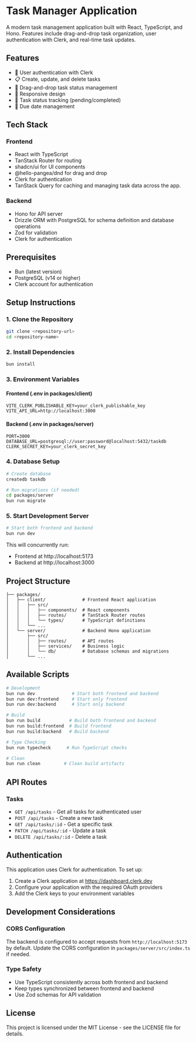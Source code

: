 # Task Manager Application

A modern task management application built with React, TypeScript, and Hono. Features include drag-and-drop task organization, user authentication with Clerk, and real-time task updates.

## Features

- 🔐 User authentication with Clerk
- 📋 Create, update, and delete tasks
- 🔄 Drag-and-drop task status management
- 📱 Responsive design
- 🎯 Task status tracking (pending/completed)
- 📅 Due date management

## Tech Stack

### Frontend
- React with TypeScript
- TanStack Router for routing
- shadcn/ui for UI components
- @hello-pangea/dnd for drag and drop
- Clerk for authentication
- TanStack Query for caching and managing task data across the app.

### Backend
- Hono for API server
- Drizzle ORM with PostgreSQL for schema definition and database operations
- Zod for validation
- Clerk for authentication

## Prerequisites

- Bun (latest version)
- PostgreSQL (v14 or higher)
- Clerk account for authentication

## Setup Instructions

### 1. Clone the Repository

```bash
git clone <repository-url>
cd <repository-name>
```

### 2. Install Dependencies

```bash
bun install
```

### 3. Environment Variables

#### Frontend (.env in packages/client)
```env
VITE_CLERK_PUBLISHABLE_KEY=your_clerk_publishable_key
VITE_API_URL=http://localhost:3000
```

#### Backend (.env in packages/server)
```env
PORT=3000
DATABASE_URL=postgresql://user:password@localhost:5432/taskdb
CLERK_SECRET_KEY=your_clerk_secret_key
```

### 4. Database Setup

```bash
# Create database
createdb taskdb

# Run migrations (if needed)
cd packages/server
bun run migrate
```

### 5. Start Development Server

```bash
# Start both frontend and backend
bun run dev
```

This will concurrently run:
- Frontend at http://localhost:5173
- Backend at http://localhost:3000

## Project Structure

```
├── packages/
│   ├── client/              # Frontend React application
│   │   ├── src/
│   │   │   ├── components/  # React components
│   │   │   ├── routes/      # TanStack Router routes
│   │   │   └── types/       # TypeScript definitions
│   │   └── ...
│   └── server/              # Backend Hono application
│       ├── src/
│       │   ├── routes/      # API routes
│       │   ├── services/    # Business logic
│       │   └── db/          # Database schemas and migrations
│       └── ...
```

## Available Scripts

```bash
# Development
bun run dev              # Start both frontend and backend
bun run dev:frontend     # Start only frontend
bun run dev:backend      # Start only backend

# Build
bun run build           # Build both frontend and backend
bun run build:frontend  # Build frontend
bun run build:backend   # Build backend

# Type Checking
bun run typecheck      # Run TypeScript checks

# Clean
bun run clean         # Clean build artifacts
```

## API Routes

### Tasks

- `GET /api/tasks` - Get all tasks for authenticated user
- `POST /api/tasks` - Create a new task
- `GET /api/tasks/:id` - Get a specific task
- `PATCH /api/tasks/:id` - Update a task
- `DELETE /api/tasks/:id` - Delete a task

## Authentication

This application uses Clerk for authentication. To set up:

1. Create a Clerk application at https://dashboard.clerk.dev
2. Configure your application with the required OAuth providers
3. Add the Clerk keys to your environment variables

## Development Considerations

### CORS Configuration

The backend is configured to accept requests from `http://localhost:5173` by default. Update the CORS configuration in `packages/server/src/index.ts` if needed.

### Type Safety

- Use TypeScript consistently across both frontend and backend
- Keep types synchronized between frontend and backend
- Use Zod schemas for API validation


## License

This project is licensed under the MIT License - see the LICENSE file for details.